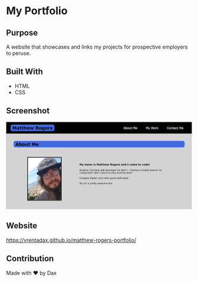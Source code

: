 # My Portfolio

## Purpose
A website that showcases and links my projects for prospective employers to peruse.

## Built With
* HTML
* CSS

## Screenshot
![Screenshot](./assets/images/Screenshot.png)

## Website
https://vrentadax.github.io/matthew-rogers-portfolio/

## Contribution
Made with ❤️ by Dax
